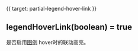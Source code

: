 {{ target: partial-legend-hover-link }}
## legendHoverLink(boolean) = true
是否启用[图例](~legend) hover时的联动高亮。
